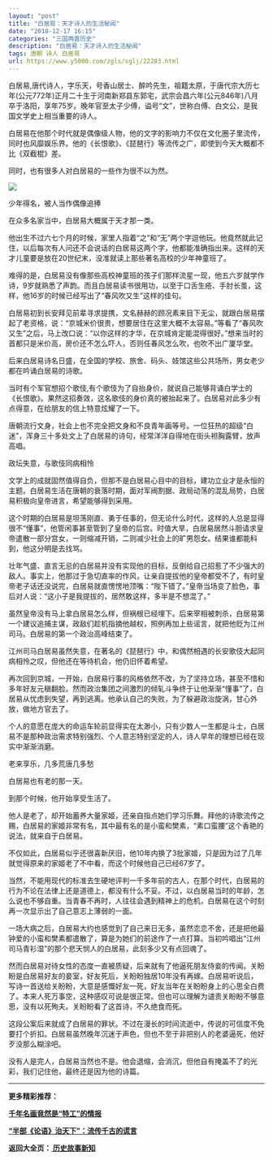 ```yaml
---
layout: "post"
title: "白居易：天才诗人的生活秘闻"
date: "2018-12-17 16:15"
categories: "三国两晋历史"
description: "白居易：天才诗人的生活秘闻"
tags: 唐朝 诗人 白居易
url: https://www.y5000.com/zgls/sglj/22283.html
---
```






白居易,唐代诗人，字乐天，号香山居士、醉吟先生，祖籍太原，于唐代宗大历七年(公元772年)正月二十生于河南新郑县东郭宅，武宗会昌六年(公元846年)八月卒于洛阳，享年75岁。晚年官至太子少傅，谥号“文”，世称白傅、白文公，是我国文学史上相当重要的诗人。

白居易在他那个时代就是偶像级人物，他的文字的影响力不仅在文化圈子里流传，同时也风靡娱乐界。他的《长恨歌》、《琵琶行》等流传之广，即使到今天大概都不比《双截棍》差。

同时，也有很多人对白居易的一些作为很不以为然。

![](https://img.y5000.com/uploads/allimg/170601/11-1F601132H9A8.jpg)

少年得名，被人当作偶像追捧

在众多名家当中，白居易大概属于天才那一类。

他出生不过六七个月的时候，家里人指着“之”和“无”两个字逗他玩。他竟然就此记住，以后每次有人问还不会说话的白居易这两个字，他都能准确指出来。这样的天才儿童要是放在20世纪末，没准就读上那些著名高校的少年神童班了。

难得的是，白居易没有像那些高校神童班的孩子们那样流星一现，他五六岁就学作诗，9岁就熟悉了声韵。而且白居易读书很用功，以至于口舌生疮、手肘长茧，这样，他16岁的时候已经写出了“春风吹又生”这样的佳句。

白居易初到长安拜见前辈寻求提携，文名赫赫的顾况素来目下无尘，就跟白居易摆起了老资格，说：“京城米价很贵，想要居住在这里大概不太容易。”等看了“春风吹又生”之后，马上改口说：“以你这样的才华，在京城肯定能混得很好。”想来当时的首都只是米价高，房价还不怎么吓人，否则任春风怎么吹，也吹不出广厦华堂。

后来白居易诗名日盛，在全国的学校、旅舍、码头、妓馆这些公共场所，男女老少都在吟诵白居易的诗歌。

当时有个军官想招个歌伎,有个歌伎为了自抬身价，就说自己能够背诵白学士的《长恨歌》。果然这招奏效，这名歌伎的身价真的被抬起来了。白居易对此多少有点得意，在给朋友的信上特意炫耀了一下。

唐朝流行文身，社会上也不完全把文身和不良青年画等号。一位狂热的超级“白迷”，浑身三十多处文上了白居易的诗句，经常洋洋自得地在街头袒胸露臂，放声高唱。

政坛失意，与歌伎同病相怜

文学上的成就固然值得自负，但那不是白居易心目中的目标，建功立业才是永恒的主题。白居易生活在唐朝的衰落时期，面对军阀割据、政局动荡的混乱局势，白居易积极向皇帝进言，希望能够得到采用。

这个时期的白居易是坦荡刚直、勇于任事的，但无论什么时代，这样的人总是显得很不“懂事”，他管闲事甚至管到了皇帝的后宫。时值大旱，白居易居然斗胆请求皇帝遣散一部分宫女，一则缩减开销，二则减少社会上的旷男怨女。结果谁都能料到，他这分明是去找骂。

壮年气盛、直言无忌的白居易并没有实现他的目标，反倒给自己招惹了不少强大的敌人。事实上，他那过于急切直率的作风，让亲自提拔他的皇帝都受不了，有时皇帝老子话还没说完，白居易就直愣愣地顶嘴：“陛下错了。”皇帝当场变了脸色，事后对人说：“这小子是我提拔的，居然敢这样，多半是不想混了。”

虽然皇帝没有马上拿白居易怎么样，但祸根已经埋下。后来宰相被刺杀，白居易第一个建议追捕主谋，政敌们趁机指摘他越权，照例再加上些谣言，就把他贬为江州司马。白居易的第一个政治高峰结束了。

江州司马白居易虽然失意，在著名的《琵琶行》中，和偶然相遇的长安歌伎大起同病相怜之叹，但他还在等待机会，他仍旧怀着希望。

再次回到京城，一开始，白居易行事的风格依然不改，为了坚持立场，甚至不惜和多年好友元稹翻脸。然而政治集团之间激烈的倾轧斗争终于让他渐渐“懂事”了，白居易从忧虑到失望，再到逃离。他承认自己的失败，为了躲避政治旋涡，甘心外放，做地方官去了。

个人的意愿在庞大的命运车轮前显得实在太渺小，只有少数人一生都是斗士，白居易不是那种政治需求特别强烈、个人意志特别坚定的人，诗人早年的理想已经在现实中渐渐消磨。

老来享乐，几多荒唐几多愁

白居易也有老的那一天。

到那个时候，他开始享受生活了。

他人是老了，却开始蓄养大量家姬，还亲自指点她们学习乐舞。拜他的诗歌流传之赐，白居易的家姬非常有名，其中最有名的是小蛮和樊素，“素口蛮腰”这个香艳的说法，就来自于白居易。

不仅如此，白居易似乎还很喜新厌旧，他10年内换了3批家姬，只是因为过了几年就觉得原来的家姬老了不中看，而这个时候他自己已经67岁了。

当然，不能用现代的标准去生硬地评判一千多年前的古人，在那个时代，白居易的行为不论在法律上还是道德上，都没有什么不妥。不过，以白居易当时的年龄，怎么说也不够自重。当青春不再时，人往往会遇到精神上的危机，白居易在这个时刻再一次显示出了自己意志上薄弱的一面。

一场大病之后，白居易大约也感觉到了自己来日无多，虽然恋恋不舍，还是把他最钟爱的小蛮和樊素都遣散了，算是为她们的前途作了一点打算。当初吟唱出“江州司马青衫湿”的那个悲天悯人的白居易，此刻多少又有点回魂了。

然而白居易对待女性的态度一直被质疑，后来就有了他逼死朋友侍妾的传闻。关盼盼是白居易好友的妾室，好友死后，关盼盼独居10年没有再嫁。白居易听说后，写诗一首送给关盼盼，大意是感慨好友一死，好友当年在关盼盼身上的心思全白费了。本来人死万事空，这种感叹可说是很正常。但也可以理解为谴责关盼盼不够意思，没有以死殉夫。关盼盼看了这首诗，不久绝食而死。

这段公案后来就成了白居易的罪状。不过在漫长的时间流逝中，传说的可信度不免要打个折扣。白居易虽然晚年沉迷于声色，但也不至于非把别人的老婆逼死，他好歹没那么糊涂吧。

没有人是完人，白居易当然也不是。他会退缩，会消沉，但他自有掩盖不了的光彩，我们记住他，最终还是因为他的诗篇。

* * *

**更多精彩推荐：**

**[千年名画竟然是“特工”的情报](https://www.y5000.com/zgls/wdsg/22293.html)**

**[“半部《论语》治天下”：流传千古的谎言](https://www.y5000.com/zgls/sy/22296.html)**

**返回大全页：[ 历史故事新知](https://www.y5000.com/zgls/22378.html)**

